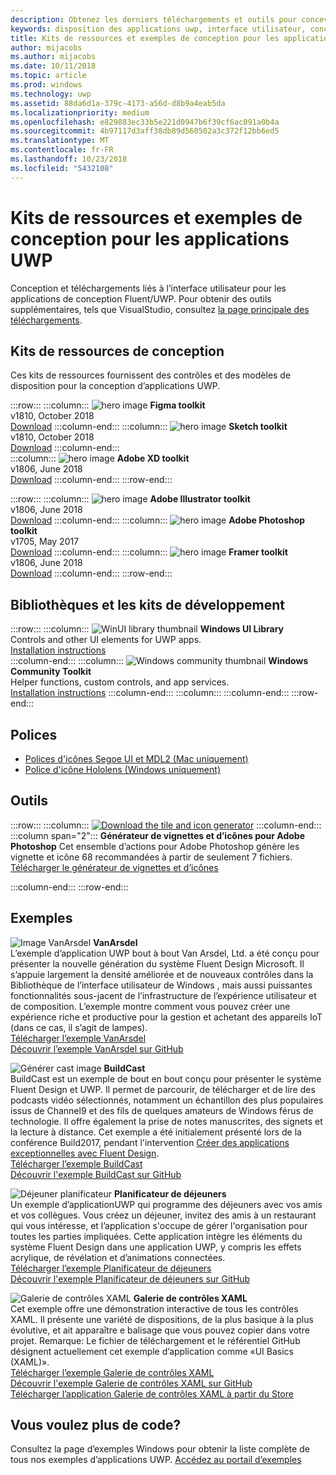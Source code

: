 ```yaml
---
description: Obtenez les derniers téléchargements et outils pour concevoir la disposition et les contrôles d’interface utilisateur des applications UWP.
keywords: disposition des applications uwp, interface utilisateur, conceptions d’interface utilisateur, téléchargements, outils uwp
title: Kits de ressources et exemples de conception pour les applications UWP
author: mijacobs
ms.author: mijacobs
ms.date: 10/11/2018
ms.topic: article
ms.prod: windows
ms.technology: uwp
ms.assetid: 88da6d1a-379c-4173-a56d-d8b9a4eab5da
ms.localizationpriority: medium
ms.openlocfilehash: e829883ec33b5e221d0947b6f39cf6ac091a0b4a
ms.sourcegitcommit: 4b97117d3aff38db89d560502a3c372f12bb6ed5
ms.translationtype: MT
ms.contentlocale: fr-FR
ms.lasthandoff: 10/23/2018
ms.locfileid: "5432108"
---
```

# <a name="design-toolkits-and-samples-for-uwp-apps"></a>Kits de ressources et exemples de conception pour les applications UWP
 

Conception et téléchargements liés à l’interface utilisateur pour les applications de conception Fluent/UWP. Pour obtenir des outils supplémentaires, tels que VisualStudio, consultez <a href="https://developer.microsoft.com/downloads">la page principale des téléchargements</a>. 


## <a name="design-toolkits"></a>Kits de ressources de conception

Ces kits de ressources fournissent des contrôles et des modèles de disposition pour la conception d’applications UWP.

:::row:::
    :::column:::
        ![hero image](images/figma.png)
        <b>Figma toolkit</b><br>
        v1810, October 2018<br>
        <a href="https://aka.ms/figmatoolkit">Download</a>
    :::column-end:::
    :::column:::
        ![hero image](images/sketch.png)
        <b>Sketch toolkit</b><br>
        v1810, October 2018<br>
        <a href="https://aka.ms/sketchtoolkit">Download</a>
    :::column-end:::    
    :::column:::
        ![hero image](images/adobe-xd.png)
        <b>Adobe XD toolkit</b><br>
        v1806, June 2018<br>
        <a href="https://aka.ms/adobexdtoolkit">Download</a>
    :::column-end:::
:::row-end:::

:::row:::
    :::column:::
        ![hero image](images/adobe-illustrator.png)
        <b>Adobe Illustrator toolkit</b><br>
        v1806, June 2018<br>
        <a href="https://aka.ms/adobeillustratortoolkit">Download</a>
    :::column-end:::
    :::column:::
        ![hero image](images/adobe-photoshop.png)
        <b>Adobe Photoshop toolkit</b><br>
        v1705, May 2017<br>
        <a href="https://aka.ms/adobephotoshoptoolkit">Download</a>
    :::column-end:::
    :::column:::
        ![hero image](images/framer.png)
        <b>Framer toolkit</b><br>
        v1806, June 2018<br>
        <a href="https://aka.ms/framertoolkit">Download</a>
    :::column-end:::
:::row-end:::

## <a name="developer-toolkits-and-libraries"></a>Bibliothèques et les kits de développement

:::row:::
    :::column:::
        ![WinUI library thumbnail](images/WinUI-library.png)
        <b>Windows UI Library</b><br>
        Controls and other UI elements for UWP apps.<br/>
        <a href="/uwp/toolkits/winui/getting-started">Installation instructions</a><br/>
    :::column-end:::
    :::column:::
        ![Windows community thumbnail](images/Windows-community-toolkit.png)
        <b>Windows Community Toolkit</b><br>
        Helper functions, custom controls, and app services.<br />
        <a href="/windows/uwpcommunitytoolkit/getting-started">Installation instructions</a>
    :::column-end:::
    :::column:::
    :::column-end:::
:::row-end:::

## <a name="fonts"></a>Polices

* <a href="https://aka.ms/SegoeFonts">Polices d'icônes Segoe UI et MDL2 (Mac uniquement)</a>
* <a href="https://aka.ms/hololensiconfont">Police d'icône Hololens (Windows uniquement)</a>

## <a name="tools"></a>Outils

:::row:::
    :::column:::
        <a href="http://go.microsoft.com/fwlink/p/?LinkId=760394"><img src="images/tile-icon-generator.png" alt="Download the tile and icon generator"/></a>
    :::column-end:::
    :::column span="2":::
      **Générateur de vignettes et d’icônes pour Adobe Photoshop** Cet ensemble d’actions pour Adobe Photoshop génère les vignette et icône 68 recommandées à partir de seulement 7 fichiers. <br/><a href="http://go.microsoft.com/fwlink/p/?LinkId=760394">Télécharger le générateur de vignettes et d’icônes</a></p>
    :::column-end:::
:::row-end:::

    
## <a name="samples"></a>Exemples

![Image VanArsdel](images/VanArsdel_Screenshot.png)
**VanArsdel**<br>
L’exemple d’application UWP bout à bout Van Arsdel, Ltd. a été conçu pour présenter la nouvelle génération du système Fluent Design Microsoft. Il s’appuie largement la densité améliorée et de nouveaux contrôles dans la <a herf="https://docs.microsoft.com/uwp/toolkits/winui/">Bibliothèque de l’interface utilisateur de Windows</a> , mais aussi puissantes fonctionnalités sous-jacent de l’infrastructure de l’expérience utilisateur et de composition. L’exemple montre comment vous pouvez créer une expérience riche et productive pour la gestion et achetant des appareils IoT (dans ce cas, il s’agit de lampes).<br>
<a href="https://github.com/Microsoft/VanArsdel/archive/master.zip">Télécharger l’exemple VanArsdel</a> <br><a href="https://github.com/microsoft/vanarsdel">Découvrir l’exemple VanArsdel sur GitHub</a>

![Générer cast image](images/buildcast.png)
**BuildCast**<br>
BuildCast est un exemple de bout en bout conçu pour présenter le système Fluent Design et UWP. Il permet de parcourir, de télécharger et de lire des podcasts vidéo sélectionnés, notamment un échantillon des plus populaires issus de Channel9 et des fils de quelques amateurs de Windows férus de technologie. Il offre également la prise de notes manuscrites, des signets et la lecture à distance. Cet exemple a été initialement présenté lors de la conférence Build2017, pendant l'intervention <a href="https://channel9.msdn.com/Events/Build/2017/B8034">Créer des applications exceptionnelles avec Fluent Design</a>. <br>
<a href="https://github.com/Microsoft/BuildCast/archive/master.zip">Télécharger l’exemple BuildCast</a> <br><a href="https://github.com/Microsoft/BuildCast">Découvrir l'exemple BuildCast sur GitHub</a>

![Déjeuner planificateur](images/lunchscheduler.png)
**Planificateur de déjeuners**<br>
Un exemple d’applicationUWP qui programme des déjeuners avec vos amis et vos collègues. Vous créez un déjeuner, invitez des amis à un restaurant qui vous intéresse, et l’application s'occupe de gérer l'organisation pour toutes les parties impliquées. Cette application intègre les éléments du système Fluent Design dans une application UWP, y compris les effets acrylique, de révélation et d’animations connectées. <br/><a href="https://github.com/Microsoft/Windows-appsample-lunch-scheduler/archive/master.zip">Télécharger l’exemple Planificateur de déjeuners</a><br/><a href="https://github.com/Microsoft/Windows-appsample-lunch-scheduler">Découvrir l'exemple Planificateur de déjeuners sur GitHub</a></p>  

![Galerie de contrôles XAML](images/xaml-controls-gallery.png)
**Galerie de contrôles XAML**<br>
Cet exemple offre une démonstration interactive de tous les contrôles XAML. Il présente une variété de dispositions, de la plus basique à la plus évolutive, et ait apparaître e balisage que vous pouvez copier dans votre projet. Remarque: Le fichier de téléchargement et le référentiel GitHub désignent actuellement cet exemple d’application comme «UI Basics (XAML)». <br/><a href="https://github.com/Microsoft/Windows-universal-samples/archive/master.zip">Télécharger l’exemple Galerie de contrôles XAML</a><br/><a href="https://github.com/Microsoft/Windows-universal-samples/tree/master/Samples/XamlUIBasics">Découvrir l'exemple Galerie de contrôles XAML sur GitHub</a> <br/><a href="https://www.microsoft.com/store/apps/9msvh128x2zt">Télécharger l’application Galerie de contrôles XAML à partir du Store</a></p>

## <a name="want-more-code"></a>Vous voulez plus de code?

Consultez la page d’exemples Windows pour obtenir la liste complète de tous nos exemples d’applications UWP. <a href="https://developer.microsoft.com/samples">Accédez au portail d’exemples</a>
